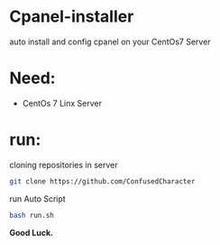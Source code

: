 # Cpanel-installer
auto install and config cpanel on your CentOs7 Server

# Need:
* CentOs 7 Linx Server
# run:
cloning repositories in server
```bash
git clone https://github.com/ConfusedCharacter
```
run Auto Script
```bash
bash run.sh
```

**Good Luck.**
